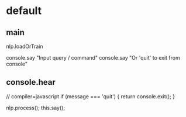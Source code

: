 # default

## main

nlp.loadOrTrain

console.say "Input query / command"
console.say "Or 'quit' to exit from console"

## console.hear

// compiler=javascript
if (message === 'quit') {
return console.exit();
}

nlp.process();
this.say();
